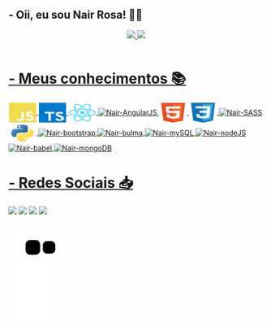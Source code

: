 ## - Oii, eu sou Nair Rosa! 🫰🏾
<div align="center">
  <a href="https://github.com/nairneta">
  <img height="180em" src="https://github-readme-stats.vercel.app/api?username=nairneta&show_icons=true&theme=dracula&include_all_commits=true&count_private=true"/>
  <img height="180em" src="https://github-readme-stats.vercel.app/api/top-langs/?username=nairneta&layout=compact&langs_count=7&theme=dracula"/>
</div>

<div style="display: inline_block"><br>
  <h1> - Meus conhecimentos 📚 </h1>
  <img align="center" alt="Nair-Js" height="40" width="55" src="https://raw.githubusercontent.com/devicons/devicon/master/icons/javascript/javascript-plain.svg">
  <img align="center" alt="Nair-Ts" height="40" width="55" src="https://raw.githubusercontent.com/devicons/devicon/master/icons/typescript/typescript-plain.svg">
  <img align="center" alt="Nair-React" height="40" width="55" src="https://raw.githubusercontent.com/devicons/devicon/master/icons/react/react-original.svg">
  <img align="center" alt="Nair-AngularJS" height="40" width="55"src="https://cdn.jsdelivr.net/gh/devicons/devicon/icons/angularjs/angularjs-plain.svg" />
  <img align="center" alt="Nair-HTML" height="40" width="55" src="https://raw.githubusercontent.com/devicons/devicon/master/icons/html5/html5-original.svg">
  <img align="center" alt="Nair-CSS" height="40" width="55" src="https://raw.githubusercontent.com/devicons/devicon/master/icons/css3/css3-original.svg">
  <img align="center" alt="Nair-SASS" height="40" width="55" src="https://cdn.jsdelivr.net/gh/devicons/devicon/icons/sass/sass-original.svg" />
  <img align="center" alt="Nair-Python" height="40" width="55" src="https://raw.githubusercontent.com/devicons/devicon/master/icons/python/python-original.svg">
  <img align="center" alt="Nair-bootstrap" height="40" width="55" src="https://cdn.jsdelivr.net/gh/devicons/devicon/icons/bootstrap/bootstrap-plain-wordmark.svg" />
  <img align="center" alt="Nair-bulma" height="40" width="55" src="https://cdn.jsdelivr.net/gh/devicons/devicon/icons/bulma/bulma-plain.svg" />
  <img align="center" alt="Nair-mySQL" height="40" width="55" src="https://cdn.jsdelivr.net/gh/devicons/devicon/icons/mysql/mysql-original.svg" />
  <img align="center" alt="Nair-nodeJS" height="40" width="55" src="https://cdn.jsdelivr.net/gh/devicons/devicon/icons/nodejs/nodejs-plain.svg" />
  <img align="center" alt="Nair-babel" height="40" width="55" src="https://cdn.jsdelivr.net/gh/devicons/devicon/icons/babel/babel-original.svg" />
  <img align="center" alt="Nair-mongoDB" height="40" width="55" src="https://cdn.jsdelivr.net/gh/devicons/devicon/icons/mongodb/mongodb-original.svg" />

</div>
  
  ##
 
 <div> 
  <h1> - Redes Sociais 📥</h1>
  <a href= "https://codepen.io/pen?template=ExLmXxO" target="_blank"><img src="https://img.shields.io/badge/Codepen-000000?style=for-the-badge&logo=codepen&logoColor=white" target="_blank"></a>
  <a href="https://instagram.com/nah_negra" target="_blank"><img src="https://img.shields.io/badge/-Instagram-%23E4405F?style=for-the-badge&logo=instagram&logoColor=white" target="_blank"></a>
  <a href = "mailto:contatonairrosa@gmail.com" target="_blank"><img src="https://img.shields.io/badge/-Gmail-%23333?style=for-the-badge&logo=gmail&logoColor=white" target="_blank"></a>
  <a href="http://linkedin.com/in/nair-rosa-a106a1236" target="_blank"><img src="https://img.shields.io/badge/-LinkedIn-%230077B5?style=for-the-badge&logo=linkedin&logoColor=white" target="_blank"></a> 
 
  ![Snake animation](https://github.com/rafaballerini/rafaballerini/blob/output/github-contribution-grid-snake.svg)
 
</div>

